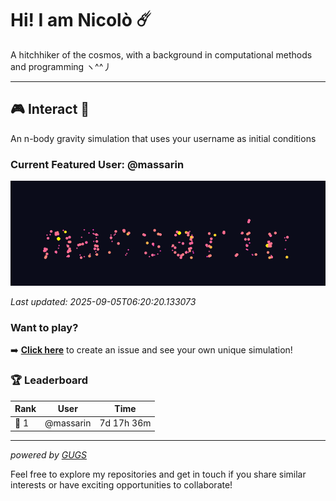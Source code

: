 # Hi! I am Nicolò ☄️

A hitchhiker of the cosmos, with a background in computational methods and programming ヽ^^丿

---

<!-- GUGS_START -->

## 🎮 Interact 👾

An n-body gravity simulation that uses your username as initial conditions

### Current Featured User: @massarin

![massarin GIF](assets/gugs.gif)

*Last updated: 2025-09-05T06:20:20.133073*

### Want to play?

➡️ **[Click here](https://github.com/massarin/massarin/issues/new?title=I%20wanna%20play!&body=Create%20my%20own%20unique%20GUGS.)**
 to create an issue and see your own unique simulation!


### 🏆 Leaderboard

| Rank | User | Time |
|------|------|------------|
| 🥇 1 | @massarin | 7d 17h 36m |


---

*powered by [GUGS](https://github.com/massarin/gugs)*

<!-- GUGS_END -->

Feel free to explore my repositories and get in touch if you share similar interests or have exciting opportunities to collaborate!